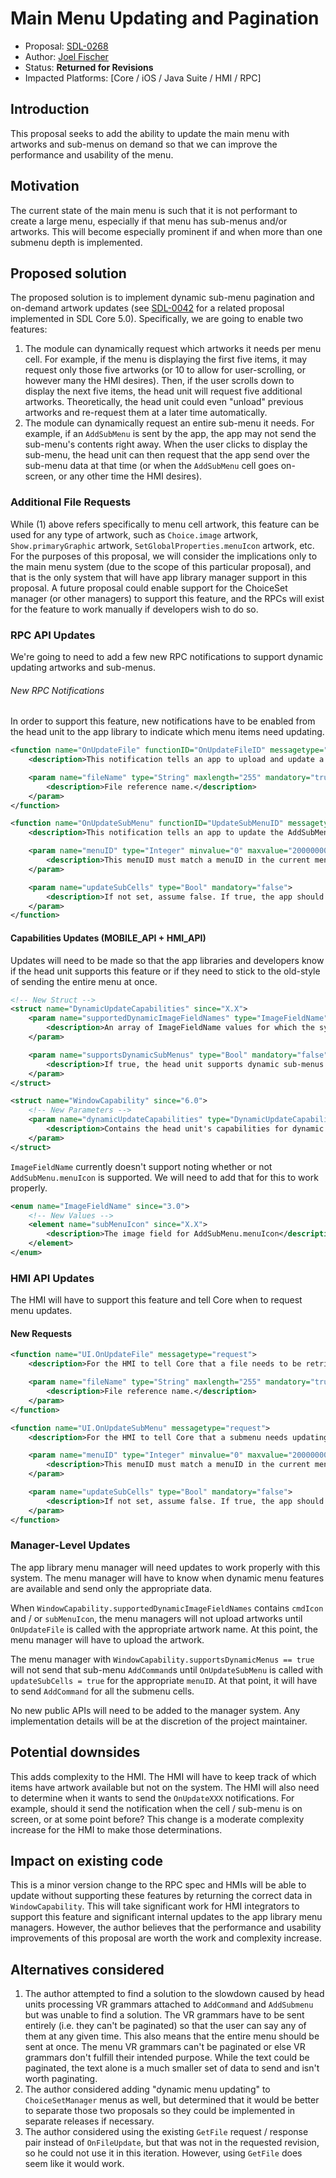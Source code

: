 # Main Menu Updating and Pagination

* Proposal: [SDL-0268](0268-main-menu-updating.md)
* Author: [Joel Fischer](https://github.com/joeljfischer)
* Status: **Returned for Revisions**
* Impacted Platforms: [Core / iOS / Java Suite / HMI / RPC]

## Introduction
This proposal seeks to add the ability to update the main menu with artworks and sub-menus on demand so that we can improve the performance and usability of the menu.

## Motivation
The current state of the main menu is such that it is not performant to create a large menu, especially if that menu has sub-menus and/or artworks. This will become especially prominent if and when more than one submenu depth is implemented.

## Proposed solution
The proposed solution is to implement dynamic sub-menu pagination and on-demand artwork updates (see [SDL-0042](https://github.com/smartdevicelink/sdl_evolution/blob/master/proposals/0042-transfer-invalid-image-rpc.md) for a related proposal implemented in SDL Core 5.0). Specifically, we are going to enable two features:

1. The module can dynamically request which artworks it needs per menu cell. For example, if the menu is displaying the first five items, it may request only those five artworks (or 10 to allow for user-scrolling, or however many the HMI desires). Then, if the user scrolls down to display the next five items, the head unit will request five additional artworks. Theoretically, the head unit could even "unload" previous artworks and re-request them at a later time automatically.
2. The module can dynamically request an entire sub-menu it needs. For example, if an `AddSubMenu` is sent by the app, the app may not send the sub-menu's contents right away. When the user clicks to display the sub-menu, the head unit can then request that the app send over the sub-menu data at that time (or when the `AddSubMenu` cell goes on-screen, or any other time the HMI desires).

### Additional File Requests
While (1) above refers specifically to menu cell artwork, this feature can be used for any type of artwork, such as `Choice.image` artwork, `Show.primaryGraphic` artwork, `SetGlobalProperties.menuIcon` artwork, etc. For the purposes of this proposal, we will consider the implications only to the main menu system (due to the scope of this particular proposal), and that is the only system that will have app library manager support in this proposal. A future proposal could enable support for the ChoiceSet manager (or other managers) to support this feature, and the RPCs will exist for the feature to work manually if developers wish to do so.

### RPC API Updates
We're going to need to add a few new RPC notifications to support dynamic updating artworks and sub-menus.

###### New RPC Notifications
In order to support this feature, new notifications have to be enabled from the head unit to the app library to indicate which menu items need updating.

```xml
<function name="OnUpdateFile" functionID="OnUpdateFileID" messagetype="notification" since="x.x">
    <description>This notification tells an app to upload and update a file with a given name.</description>

    <param name="fileName" type="String" maxlength="255" mandatory="true">
        <description>File reference name.</description>
    </param>
</function>
```

```xml
<function name="OnUpdateSubMenu" functionID="UpdateSubMenuID" messagetype="notification" since="x.x">
    <description>This notification tells an app to update the AddSubMenu or its 'sub' AddCommand and AddSubMenus with the requested data</description>

    <param name="menuID" type="Integer" minvalue="0" maxvalue="2000000000" mandatory="true">
        <description>This menuID must match a menuID in the current menu structure</description>
    </param>

    <param name="updateSubCells" type="Bool" mandatory="false">
        <description>If not set, assume false. If true, the app should send AddCommands with parentIDs matching the menuID. These AddCommands will then be attached to the submenu and displayed if the submenu is selected.</description>
    </param>
</function>
```

#### Capabilities Updates (MOBILE_API + HMI_API)
Updates will need to be made so that the app libraries and developers know if the head unit supports this feature or if they need to stick to the old-style of sending the entire menu at once.

```xml
<!-- New Struct -->
<struct name="DynamicUpdateCapabilities" since="X.X">
    <param name="supportedDynamicImageFieldNames" type="ImageFieldName" array="true" mandatory="false" minsize="1">
        <description>An array of ImageFieldName values for which the system supports sending OnFileUpdate notifications. If you send an Image struct for that image field with a name without having uploaded the image data using PutFile that matches that name, the system will request that you upload the data with PutFile at a later point when the HMI needs it. The HMI will then display the image in the appropriate field. If not sent, assume false.</description>
    </param>

    <param name="supportsDynamicSubMenus" type="Bool" mandatory="false">
        <description>If true, the head unit supports dynamic sub-menus by sending OnUpdateSubMenu notifications. If true, you should not send AddCommands that attach to a parentID for an AddSubMenu until OnUpdateSubMenu is received with the menuID. At that point, you should send all AddCommands with a parentID that match the menuID. If not set, assume false.</description>
    </param>
</struct>

<struct name="WindowCapability" since="6.0">
    <!-- New Parameters -->
    <param name="dynamicUpdateCapabilities" type="DynamicUpdateCapabilities" mandatory="false" since="X.X">
        <description>Contains the head unit's capabilities for dynamic updating features declaring if the module will send dynamic update RPCs.</description>
    </param>
</struct>
```

`ImageFieldName` currently doesn't support noting whether or not `AddSubMenu.menuIcon` is supported. We will need to add that for this to work properly.

```xml
<enum name="ImageFieldName" since="3.0">
    <!-- New Values -->
    <element name="subMenuIcon" since="X.X">
        <description>The image field for AddSubMenu.menuIcon</description>
    </element>
</enum>
```

### HMI API Updates
The HMI will have to support this feature and tell Core when to request menu updates.

#### New Requests
```xml
<function name="UI.OnUpdateFile" messagetype="request">
    <description>For the HMI to tell Core that a file needs to be retrieved from the app.</description>

    <param name="fileName" type="String" maxlength="255" mandatory="true">
        <description>File reference name.</description>
    </param>
</function>

<function name="UI.OnUpdateSubMenu" messagetype="request">
    <description>For the HMI to tell Core that a submenu needs updating</description>

    <param name="menuID" type="Integer" minvalue="0" maxvalue="2000000000" mandatory="true">
        <description>This menuID must match a menuID in the current menu structure</description>
    </param>

    <param name="updateSubCells" type="Bool" mandatory="false">
        <description>If not set, assume false. If true, the app should send AddCommands with parentIDs matching the menuID. These AddCommands will then be attached to the submenu and displayed if the submenu is selected.</description>
    </param>
</function>
```

### Manager-Level Updates
The app library menu manager will need updates to work properly with this system. The menu manager will have to know when dynamic menu features are available and send only the appropriate data.

When `WindowCapability.supportedDynamicImageFieldNames` contains `cmdIcon` and / or `subMenuIcon`, the menu managers will not upload artworks until `OnUpdateFile` is called with the appropriate artwork name. At this point, the menu manager will have to upload the artwork. 

The menu manager with `WindowCapability.supportsDynamicMenus == true` will not send that sub-menu `AddCommand`s until `OnUpdateSubMenu` is called with `updateSubCells = true` for the appropriate `menuID`. At that point, it will have to send `AddCommand` for all the submenu cells.

No new public APIs will need to be added to the manager system. Any implementation details will be at the discretion of the project maintainer.

## Potential downsides
This adds complexity to the HMI. The HMI will have to keep track of which items have artwork available but not on the system. The HMI will also need to determine when it wants to send the `OnUpdateXXX` notifications. For example, should it send the notification when the cell / sub-menu is on screen, or at some point before? This change is a moderate complexity increase for the HMI to make those determinations.

## Impact on existing code
This is a minor version change to the RPC spec and HMIs will be able to update without supporting these features by returning the correct data in `WindowCapability`. This will take significant work for HMI integrators to support this feature and significant internal updates to the app library menu managers. However, the author believes that the performance and usability improvements of this proposal are worth the work and complexity increase.

## Alternatives considered
1. The author attempted to find a solution to the slowdown caused by head units processing VR grammars attached to `AddCommand` and `AddSubmenu` but was unable to find a solution. The VR grammars have to be sent entirely (i.e. they can't be paginated) so that the user can say any of them at any given time. This also means that the entire menu should be sent at once. The menu VR grammars can't be paginated or else VR grammars don't fulfill their intended purpose. While the text could be paginated, the text alone is a much smaller set of data to send and isn't worth paginating.
2. The author considered adding "dynamic menu updating" to `ChoiceSetManager` menus as well, but determined that it would be better to separate those two proposals so they could be implemented in separate releases if necessary.
3. The author considered using the existing `GetFile` request / response pair instead of `OnFileUpdate`, but that was not in the requested revision, so he could not use it in this iteration. However, using `GetFile` does seem like it would work.
